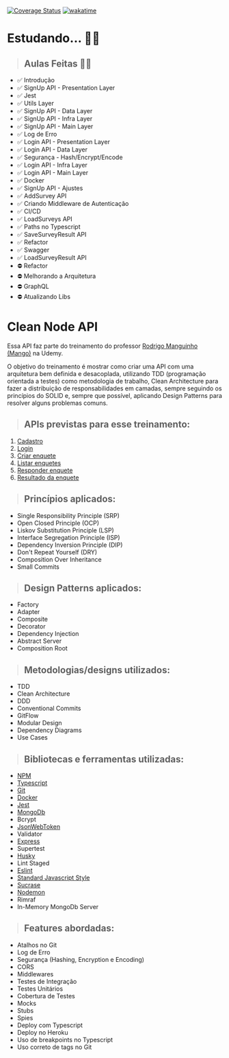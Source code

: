 [![Coverage Status](https://coveralls.io/repos/github/DanielAraldi/clean-node-api/badge.svg?branch=main)](https://coveralls.io/github/DanielAraldi/clean-node-api?branch=main)
[![wakatime](https://wakatime.com/badge/user/920a7e43-2969-4212-82ff-1b375685ff58/project/aa2b6b4a-f3d6-4ae6-a2e3-8eeb25e31f91.svg)](https://wakatime.com/badge/user/920a7e43-2969-4212-82ff-1b375685ff58/project/aa2b6b4a-f3d6-4ae6-a2e3-8eeb25e31f91)

# **Estudando... 👨‍💻**

> ## Aulas Feitas 👨‍🏫

- ✅ Introdução
- ✅ SignUp API - Presentation Layer
- ✅ Jest
- ✅ Utils Layer
- ✅ SignUp API - Data Layer
- ✅ SignUp API - Infra Layer
- ✅ SignUp API - Main Layer
- ✅ Log de Erro
- ✅ Login API - Presentation Layer
- ✅ Login API - Data Layer
- ✅ Segurança - Hash/Encrypt/Encode
- ✅ Login API - Infra Layer
- ✅ Login API - Main Layer
- ✅ Docker
- ✅ SignUp API - Ajustes
- ✅ AddSurvey API
- ✅ Criando Middleware de Autenticação
- ✅ CI/CD
- ✅ LoadSurveys API
- ✅ Paths no Typescript
- ✅ SaveSurveyResult API
- ✅ Refactor
- ✅ Swagger
- ✅ LoadSurveyResult API
- ⛔️ Refactor
- ⛔️ Melhorando a Arquitetura
- ⛔️ GraphQL
- ⛔️ Atualizando Libs

# **Clean Node API**

Essa API faz parte do treinamento do professor [Rodrigo Manguinho (Mango)](https://github.com/rmanguinho) na Udemy.

O objetivo do treinamento é mostrar como criar uma API com uma arquitetura bem definida e desacoplada, utilizando TDD (programação orientada a testes) como metodologia de trabalho, Clean Architecture para fazer a distribuição de responsabilidades em camadas, sempre seguindo os princípios do SOLID e, sempre que possível, aplicando Design Patterns para resolver alguns problemas comuns.

> ## APIs previstas para esse treinamento:

1. [Cadastro](./requirements/signup.md)
1. [Login](./requirements/login.md)
1. [Criar enquete](./requirements/add-survey.md)
1. [Listar enquetes](./requirements/load-surveys.md)
1. [Responder enquete](./requirements/add-survey-result.md)
1. [Resultado da enquete](./requirements/load-survey-result.md)

> ## Princípios aplicados:

- Single Responsibility Principle (SRP)
- Open Closed Principle (OCP)
- Liskov Substitution Principle (LSP)
- Interface Segregation Principle (ISP)
- Dependency Inversion Principle (DIP)
- Don't Repeat Yourself (DRY)
- Composition Over Inheritance
- Small Commits

> ## Design Patterns aplicados:

- Factory
- Adapter
- Composite
- Decorator
- Dependency Injection
- Abstract Server
- Composition Root

> ## Metodologias/designs utilizados:

- TDD
- Clean Architecture
- DDD
- Conventional Commits
- GitFlow
- Modular Design
- Dependency Diagrams
- Use Cases

> ## Bibliotecas e ferramentas utilizadas:

- [NPM](https://www.npmjs.com/)
- [Typescript](https://www.typescriptlang.org/)
- [Git](https://git-scm.com/)
- [Docker](https://www.docker.com/)
- [Jest](https://jestjs.io/)
- [MongoDb](https://www.mongodb.com/)
- Bcrypt
- [JsonWebToken](https://jwt.io/)
- Validator
- [Express](https://expressjs.com/pt-br/)
- Supertest
- [Husky](https://typicode.github.io/husky/#/)
- Lint Staged
- [Eslint](https://eslint.org/)
- [Standard Javascript Style](https://standardjs.com/)
- [Sucrase](https://sucrase.io/)
- [Nodemon](https://nodemon.io/)
- Rimraf
- In-Memory MongoDb Server

> ## Features abordadas:

- Atalhos no Git
- Log de Erro
- Segurança (Hashing, Encryption e Encoding)
- CORS
- Middlewares
- Testes de Integração
- Testes Unitários
- Cobertura de Testes
- Mocks
- Stubs
- Spies
- Deploy com Typescript
- Deploy no Heroku
- Uso de breakpoints no Typescript
- Uso correto de tags no Git
